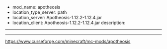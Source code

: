 - mod_name: apotheosis
- location_type_server: path
- location_server: Apotheosis-1.12.2-1.12.4.jar
- location_client: Apotheosis-1.12.2-1.12.4.jar
description:
---
---
https://www.curseforge.com/minecraft/mc-mods/apotheosis